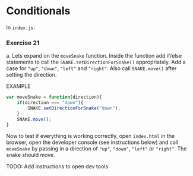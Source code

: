 # Conditionals

In `index.js`:

### Exercise 21 

a. Lets expand on the `moveSnake` function. Inside the function add if/else statements to call the `SNAKE.setDirectionForSnake()` appropriately. Add a case for `"up"`, `"down"`, `"left"` and `"right"`. Also call `SNAKE.move()` after setting the direction.

EXAMPLE
```javascript
var moveSnake = function(direction){
    if(direction === "down"){
        SNAKE.setDirectionForSnake("down");
    }
    SNAKE.move();
}
```

Now to test if everything is working correctly, open `index.html` in the browser, open the developer console (see instructions below) and call `moveSnake` by passing in a direction of `"up"`, `"down"`, `"left"` or `"right"`. The snake should move. 

TODO: Add instructions to open dev tools